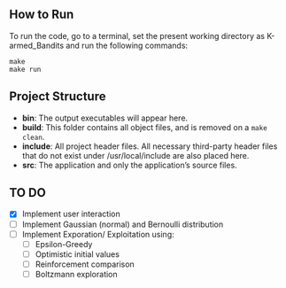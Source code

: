 ## How to Run
To run the code, go to a terminal, set the present working directory as K-armed_Bandits and run the following commands:

```
make
make run
```

## Project Structure
* __bin__: The output executables will appear here.
* __build__: This folder contains all object files, and is removed on a `make clean`.
* __include__: All project header files. All necessary third-party header files that do not exist under /usr/local/include are also placed here.
* __src__: The application and only the application’s source files.

## TO DO
- [x] Implement user interaction
- [ ] Implement Gaussian (normal) and Bernoulli distribution
- [ ] Implement Exporation/ Exploitation using:
    - [ ] Epsilon-Greedy
    - [ ] Optimistic initial values
    - [ ] Reinforcement comparison
    - [ ] Boltzmann exploration 
